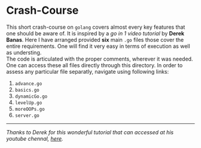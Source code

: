 # Crash-Course

This short crash-course on `golang` covers almost every key features that one should be aware of. It is inspired by a _go in 1 video tutorial_ by **Derek Banas**. Here I have arranged provided **six** main `.go` files those cover the entire requirements. One will find it very easy in terms of execution as well as understing.  
The code is articulated with the proper comments, wherever it was needed. One can access these all files directly through this directory. In order to assess any particular file separatly, navigate using following links:  
1. `advance.go`  
2. `basics.go`  
3. `dynamicGo.go`  
4. `levelUp.go`  
5. `moreOOPs.go`  
6. `server.go`  

---  

_Thanks to Derek for this wonderful tutorial that can accessed at his youtube chennal, [here](https://www.youtube.com/watch?v=CF9S4QZuV30&t=573s)._